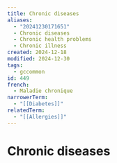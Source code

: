 ```yaml
---
title: Chronic diseases
aliases:
  - "20241230171651"
  - Chronic diseases
  - Chronic health problems
  - Chronic illness
created: 2024-12-18
modified: 2024-12-30
tags:
  - gccommon
id: 449
french:
  - Maladie chronique
narrowerTerm:
  - "[[Diabetes]]"
relatedTerm:
  - "[[Allergies]]"
---
```

# Chronic diseases
